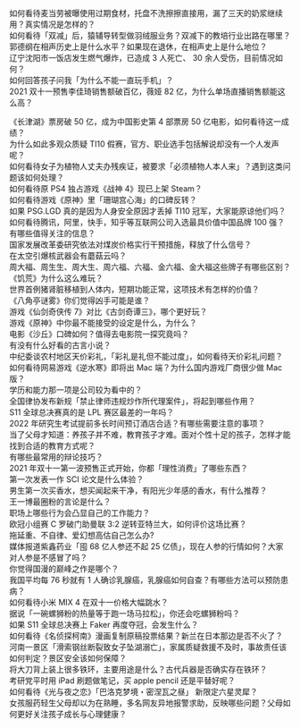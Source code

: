 如何看待麦当劳被曝使用过期食材，托盘不洗擦擦直接用，漏了三天的奶浆继续用？真实情况是怎样的？  
如何看待「双减」后，猿辅导转型做羽绒服业务？双减下的教培行业出路在哪里？  
郭德纲在相声历史上是什么水平？如果现在退休，在相声史上是什么地位？  
辽宁沈阳市一饭店发生燃气爆炸，已造成 3 人死亡、 30 余人受伤，目前情况如何？  
如何回答孩子问我「为什么不能一直玩手机」？  
2021 双十一预售李佳琦销售额破百亿，薇娅 82 亿，为什么单场直播销售额能这么高？
  
《长津湖》票房破 50 亿，成为中国影史第 4 部票房 50 亿电影，如何看待这一成绩？  
为什么如此多观众质疑 TI10 假赛，官方、职业选手包括解说却没有一个人发声呢？  
如何看待女子为植物人丈夫办残疾证，被要求「必须植物人本人来」？遇到这类问题该如何处理？  
如何看待原 PS4 独占游戏《战神 4》现已上架 Steam？  
如何看待游戏《原神》里「珊瑚宫心海」的口碑反转？  
如果 PSG.LGD 真的是因为人身安全原因才丢掉 TI10 冠军，大家能原谅他们吗？  
如何看待腾讯，阿里，快手，知乎等互联网公司入选最具价值中国品牌 100 强？有哪些值得关注的信息？  
国家发展改革委研究依法对煤炭价格实行干预措施，释放了什么信号？  
在太空引爆核武器会有蘑菇云吗？  
周大福、周生生、周大生、周六福、六福、金六福、金大福这些牌子有哪些区别？  
《饥荒》为什么这么难玩？  
世界首例猪肾脏移植到人体内，短期功能正常，这项技术有怎样的价值？  
《八角亭谜雾》你们觉得凶手可能是谁？  
游戏《仙剑奇侠传 7》对比《古剑奇谭三》，哪个更好玩？  
游戏《原神》中你最不能接受的设定是什么，为什么？  
电影《沙丘》口碑如何？值得去电影院一探究竟吗？  
有没有什么好看的古言小说？  
中纪委谈农村地区天价彩礼，「彩礼是礼但不能过度」，如何看待天价彩礼问题？  
如何看待网易游戏《逆水寒》即将出 Mac 端？为什么国内游戏厂商很少做 Mac 版？  
学历和能力那一项是公司较为看中的？  
全国律协发布新规「禁止律师违规炒作所代理案件」，将起到哪些作用？  
S11 全球总决赛真的是 LPL 赛区最差的一年吗？  
2022 年研究生考试提前多长时间预订酒店合适？有哪些需要注意的事项？  
当了父母才知道：养孩子并不难，教育孩子才难。面对个性十足的孩子，怎样才能找到合适的教育方式呢？  
有哪些最常用的辩论技巧？  
2021 年双十一第一波预售正式开始，你都「理性消费」了哪些东西？  
第一次发表一作 SCI 论文是什么体验？  
男生第一次买香水，想买闻起来干净，有阳光少年感的香水，有什么推荐？  
王一博最圈粉的言论是什么？  
职场上哪些行为会凸显自己的工作能力？  
欧冠小组赛 C 罗破门助曼联 3:2 逆转亚特兰大，如何评价这场比赛？  
拖延重、不自律、爱幻想高估自己怎么办?  
媒体报道紫鑫药业「囤 68 亿人参还不起 25 亿债」，现在人参的行情如何？大家对人参是不感冒了吗？  
你觉得国漫的巅峰之作是哪个？  
我国平均每 76 秒就有 1 人确诊乳腺癌，乳腺癌如何自查？有哪些方法可以预防患病？  
如何看待小米 MIX 4 在双十一价格大幅跳水？  
据说「一碗螺狮粉的热量等于跑一场马拉松」，你还会吃螺狮粉吗？  
如果 S11 全球总决赛上 Faker 再度夺冠，会发生什么？  
如何看待《名侦探柯南》漫画复制原稿投票结果？新兰在日本那边是否不火了？  
河南一景区「滑索钢丝断裂致女子坠湖溺亡」，家属质疑救援不及时，事故责任该如何判定？景区安全该如何保障？  
将大刀背上装上很多铁环，主要用途是什么？古代兵器是否确实存在铁环？  
考研党平时用 iPad 刷题做笔记，买 apple pencil 还是平替好呢？  
如何看待《光与夜之恋》「巴洛克梦境・密涅瓦之昼」 新限定六星灵犀？  
女孩服药轻生父母却以为在熟睡，多名网友异地报警求助，反映哪些问题？父母如何更好关注孩子成长与心理健康？  
